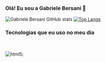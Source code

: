 ### Olá! Eu sou a Gabriele Bersani 👋


![Gabriele Bersani GitHub stats](https://github-readme-stats.vercel.app/api?username=GabeBersani&show_icons=true&theme=tokyonight)
[![Top Langs](https://github-readme-stats.vercel.app/api/top-langs/?username=GabeBersani&langs_count=8)](https://github.com/anuraghazra/github-readme-stats)

### Tecnologias que eu uso no meu dia

<div style="display: inline_block"></br>

<img align="center" alt="html5" src="https://img.shields.io/badge/Python-3776AB?style=for-the-badge&logo=python&logoColor=white">;

</div>
